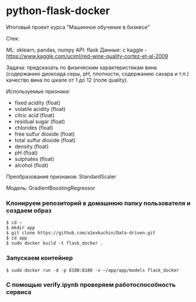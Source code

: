 # python-flask-docker
Итоговый проект курса "Машинное обучение в бизнесе"

Стек:

ML: sklearn, pandas, numpy
API: flask
Данные: с kaggle - https://www.kaggle.com/uciml/red-wine-quality-cortez-et-al-2009

Задача: предсказать по физическим характеристикам вина (содержанию диоксида серы, рН, плотности, содержанию сахара и т.п.) качество вина по шкале от 1 до 12 (поле quality). 

Используемые признаки:


 - fixed acidity (float)
 - volatile acidity (float) 
 - citric acid (float)
 - residual sugar (float)
 - chlorides (float)
 - free sulfur dioxide (float)
 - total sulfur dioxide (float)
 - density (float)
 - pH (float)
 - sulphates (float)
 - alcohol (float)


Преобразования признаков: StandardScaler

Модель: GradientBoostingRegressor

### Клонируем репозиторий в домашнюю папку пользователя и создаем образ
```
$ cd ~
$ mkdir app
$ git clone https://github.com/a1exkuchin/Data-driven.git
$ cd app
$ sudo docker build -t flask_docker .
```

### Запускаем контейнер


```
$ sudo docker run -d -p 8180:8180 -v ~/app/app/models flask_docker
```

### С помощью verify.ipynb проверяем работоспособность сервиса
